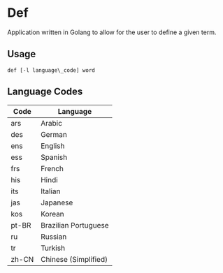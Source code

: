 # Def

Application written in Golang to allow for the user to define a given term.

## Usage

`def [-l language\_code] word`

## Language Codes
| Code | Language |
| ---- | -------- |
| ars  | Arabic |
| des  | German |
| ens  | English |
| ess  | Spanish |
| frs  | French |
| his  | Hindi |
| its  | Italian |
| jas  | Japanese |
| kos  | Korean |
| pt-BR| Brazilian Portuguese |
| ru   | Russian |
| tr   | Turkish
| zh-CN| Chinese (Simplified) |
